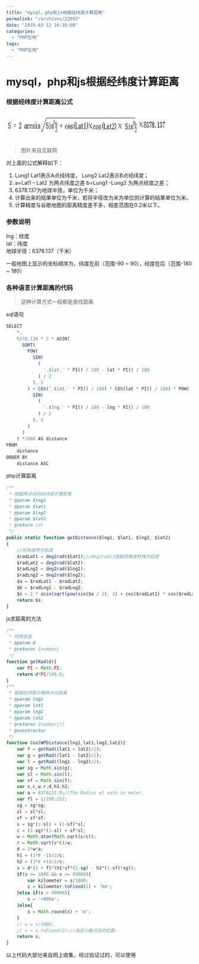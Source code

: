 ```yaml
---
title: "mysql，php和js根据经纬度计算距离"
permalink: "/archives/22692"
date: "2019-03-12 16:28:00"
categories: 
  - "PHP应用"
tags: 
  - "PHP应用"
---
```


# mysql，php和js根据经纬度计算距离

### 根据经纬度计算距离公式

![](./images/1345407982.jpg)

> 图片来自互联网

对上面的公式解释如下：

1. Lung1 Lat1表示A点经纬度， Lung2 Lat2表示B点经纬度；
2. a=Lat1 – Lat2 为两点纬度之差 b=Lung1 -Lung2 为两点经度之差；
3. 6378.137为地球半径，单位为千米；
4. 计算出来的结果单位为千米，若将半径改为米为单位则计算的结果单位为米。
5. 计算精度与谷歌地图的距离精度差不多，相差范围在0.2米以下。

### 参数说明

lng：经度  
lat：纬度  
地球半径：6378.137（千米）

一般地图上显示的坐标顺序为，纬度在前（范围-90 ~ 90），经度在后（范围-180 ~ 180）

### 各种语言计算距离的代码

> 这种计算方式一般都是直线距离

sql语句

``` js 
SELECT
    *,
    6378.138 * 2 * ASIN(
      SQRT(
        POW(
          SIN(
            (
              '.$lat.' * PI() / 180 - lat * PI() / 180
            ) / 2
          ), 2
        ) + COS('.$lat.' * PI() / 180) * COS(lat * PI() / 180) * POW(
          SIN(
            (
              '.$lng.' * PI() / 180 - lng * PI() / 180
            ) / 2
          ), 2
        )
      )
    ) *1000 AS distance
FROM
    distance
ORDER BY
    distance ASC
```

php计算距离

``` js 
/**
 * 根据两点间的经纬度计算距离
 * @param $lng1
 * @param $lat1
 * @param $lng2
 * @param $lat2
 * @return int
 */
public static function getDistance($lng1, $lat1, $lng2, $lat2)
{
    //将角度转为狐度
    $radLat1 = deg2rad($lat1);//deg2rad()函数将角度转换为弧度
    $radLat2 = deg2rad($lat2);
    $radLng1 = deg2rad($lng1);
    $radLng2 = deg2rad($lng2);
    $a = $radLat1 - $radLat2;
    $b = $radLng1 - $radLng2;
    $s = 2 * asin(sqrt(pow(sin($a / 2), 2) + cos($radLat1) * cos($radLat2) * pow(sin($b / 2), 2))) * 6378.137 * 1000;
    return $s;
}
```

js求距离的方法

``` js 
/**
 * 转换弧度
 * @param d
 * @returns {number}
 */
function getRad(d){
    var PI = Math.PI;
    return d*PI/180.0;
}
/**
 * 根据经纬度计算两点间距离
 * @param lng1
 * @param lat1
 * @param lng2
 * @param lat2
 * @returns {number|*}
 * @constructor
 */
function CoolWPDistance(lng1,lat1,lng2,lat2){
    var f = getRad((lat1 + lat2)/2);
    var g = getRad((lat1 - lat2)/2);
    var l = getRad((lng1 - lng2)/2);
    var sg = Math.sin(g);
    var sl = Math.sin(l);
    var sf = Math.sin(f);
    var s,c,w,r,d,h1,h2;
    var a = 6378137.0;//The Radius of eath in meter.
    var fl = 1/298.257;
    sg = sg*sg;
    sl = sl*sl;
    sf = sf*sf;
    s = sg*(1-sl) + (1-sf)*sl;
    c = (1-sg)*(1-sl) + sf*sl;
    w = Math.atan(Math.sqrt(s/c));
    r = Math.sqrt(s*c)/w;
    d = 2*w*a;
    h1 = (3*r -1)/2/c;
    h2 = (3*r +1)/2/s;
    s = d*(1 + fl*(h1*sf*(1-sg) - h2*(1-sf)*sg));
    if(s >= 1000 && s <= 99000){
        var kilometer = s/1000;
        s = kilometer.toFixed(1) + 'km';
    }else if(s > 99000){
        s = '>99km';
    }else{
        s = Math.round(s) + 'm';
    }
    // s = s/1000;
    // s = s.toFixed(2);//指定小数点后的位数。
    return s;
}
```

以上代码大部分来自网上收集，经过验证过的，可以使用
